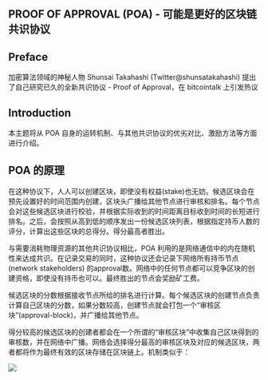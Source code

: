 ## PROOF OF APPROVAL (POA) - 可能是更好的区块链共识协议

## Preface
加密算法领域的神秘人物 Shunsai Takahashi (Twitter@shunsatakahashi) 提出了自己研究已久的全新共识协议 - Proof of Approval，在 bitcointalk 上引发热议

## Introduction
本主题将从 POA 自身的运转机制、与其他共识协议的优劣对比、激励方法等方面进行介绍。

## POA 的原理
在这种协议下，人人可以创建区块，即使没有权益(stake)也无妨。候选区块会在预先设置好的时间范围内创建，区块头广播给其他节点进行审核和排名。每个节点会对这些候选区块进行校验，并根据实际收到的时间距离目标收到时间的长短进行排名。之后，会按照从高到低的顺序发出一份候选区块列表，根据指定持币人数的评分，计算出这些区块的总得分。得分最高者胜出。


与需要消耗物理资源的其他共识协议相比，POA 利用的是网络通信中的内在随机性来达成共识。在记录交易的同时，这种协议还会记录下网络所有持币节点 (network stakeholders) 的approval数。网络中的任何节点都可以竞争区块的创建资格，即使没有持币也可以。最终胜出的节点会奖励矿工费。

候选区块的分数根据接收节点所给的排名进行计算。每个候选区块的创建节点负责计算自己区块的分数，如果分数较高，创建节点就会打包一个“审核区块”(approval-block)，并广播给其他节点。


得分较高的候选区块的创建者都会在一个所谓的“审核区块”中收集自己区块得到的审核数，并在网络中广播。网络会选择得分最高的审核区块及对应的候选区块，两者都将作为最终有效的区块存储在区块链上。机制类似于：

![](https://i.imgur.com/S4i4uRz.png)